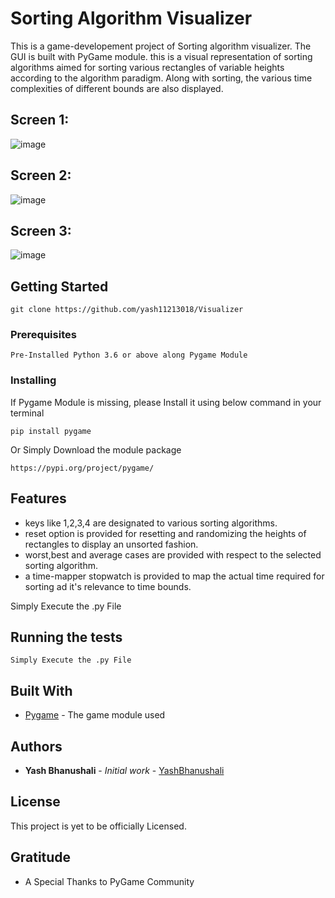 # Sorting Algorithm Visualizer

This is a game-developement project of Sorting algorithm visualizer. The GUI is built with PyGame module.
this is a visual representation of sorting algorithms aimed for sorting various rectangles of variable heights
according to the algorithm paradigm.
Along with sorting, the various time complexities of different bounds are also displayed.

## Screen 1:
![image](https://github.com/yash11213018/Visualizer/blob/master/screens/sorting_screen1.JPG)
## Screen 2:
![image](https://github.com/yash11213018/Visualizer/blob/master/screens/sorting_screen2.JPG)
## Screen 3:
![image](https://github.com/yash11213018/Visualizer/blob/master/screens/sorting_screen3.JPG)


## Getting Started
```
git clone https://github.com/yash11213018/Visualizer
```

### Prerequisites
```
Pre-Installed Python 3.6 or above along Pygame Module
```

### Installing

If Pygame Module is missing, please Install it using below command in your terminal


```
pip install pygame
```

Or Simply Download the module package

```
https://pypi.org/project/pygame/
```

## Features
* keys like 1,2,3,4 are designated to various sorting algorithms.
* reset option is provided for resetting and randomizing the heights of rectangles to display an unsorted fashion.
* worst,best and average cases are provided with respect to the selected sorting algorithm.
* a time-mapper stopwatch is provided to map the actual time required for sorting ad it's relevance to time bounds.

Simply Execute the .py File
## Running the tests

```
Simply Execute the .py File
```

## Built With

* [Pygame](https://pypi.org/project/pygame/) - The game module used

## Authors

* **Yash Bhanushali** - *Initial work* - [YashBhanushali](https://github.com/yash11213018)


## License

This project is yet to be officially Licensed.


## Gratitude

* A Special Thanks to PyGame Community
